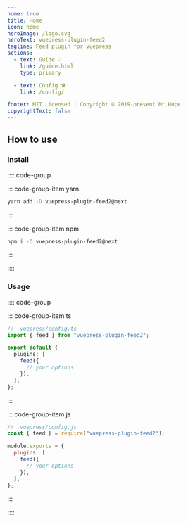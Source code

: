 ```yaml
---
home: true
title: Home
icon: home
heroImage: /logo.svg
heroText: vuepress-plugin-feed2
tagline: Feed plugin for vuepress
actions:
  - text: Guide 💡
    link: /guide.html
    type: primary

  - text: Config 🛠
    link: /config/

footer: MIT Licensed | Copyright © 2019-present Mr.Hope
copyrightText: false
---
```


## How to use

### Install

:::: code-group

::: code-group-item yarn

```bash
yarn add -D vuepress-plugin-feed2@next
```

:::

::: code-group-item npm

```bash
npm i -D vuepress-plugin-feed2@next
```

:::

::::

### Usage

:::: code-group

::: code-group-item ts

```ts
// .vuepress/config.ts
import { feed } from "vuepress-plugin-feed2";

export default {
  plugins: [
    feed({
      // your options
    }),
  ],
};
```

:::

::: code-group-item js

```js
// .vuepress/config.js
const { feed } = require("vuepress-plugin-feed2");

module.exports = {
  plugins: [
    feed({
      // your options
    }),
  ],
};
```

:::

::::

